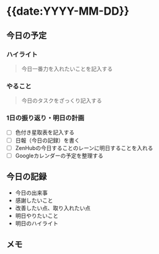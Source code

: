 # {{date:YYYY-MM-DD}}

## 今日の予定

### ハイライト

> 今日一番力を入れたいことを記入する

### やること

> 今日のタスクをざっくり記入する

### 1日の振り返り・明日の計画


- [ ] 色付き星取表を記入する
- [ ] 日報（今日の記録）を書く
- [ ] ZenHubの今日することのレーンに明日することを入れる
- [ ] Googleカレンダーの予定を整理する

## 今日の記録

- 今日の出来事
- 感謝したいこと
- 改善したい点、取り入れたい点
- 明日やりたいこと
- 明日のハイライト

## メモ